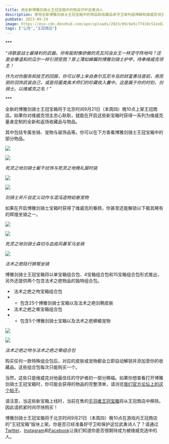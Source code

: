 ```yaml
---
title: 用全新博雅剑骑士王冠宝箱中的物品守护武勇诗人
description: 使用全新博雅剑骑士王冠宝箱中的物品和收藏品來守卫审判庭神殿和维威克领主。
pubDate: 2023-09-19
image: https://eso-cdn.denohub.com/ape/uploads/2023/09/6e5c77410c51ee82b600b929b34b7ba4.jpg
tags: ["公告","王冠商店"]
---
```


\*\*\*

_“诗歌是战士最锋利的武器。你有能耐像骄傲的克瓦玛虫女王一样坚守阵地吗？还是会像温和的瓜尔一样引颈受戮？穿上薄如蝉翼的博雅剑骑士护甲，侍奉维威克领主！_

_作为对你服务和技艺的回报，你可以带上来自泰尔瓦尼半岛的财富勇往直前，用亮丽的羽饰武装自己，或是将菌类奥术师们的珍藏收入囊中。这是属于你的时刻，剑骑士。以维威克之名！”_

\*\*\*

全新的博雅剑骑士王冠宝箱将于北京时间9月21日（本周四）晚10点上架王冠商店。如果你对维威克领主忠心耿耿，就能在开启这些新宝箱时获得一系列为维威克量身定制的全新和返场收藏品与物品。

其中包括专属坐骑、宠物与装饰品等。你可以在下方查看博雅剑骑士王冠宝箱中的部分物品。

![](https://eso-cdn.denohub.com/ape/uploads/2023/09/223ffeb70686bdcc71b0062150d7cb42.jpg)

![](https://esossl-a.akamaihd.net/uploads/Community/Article/headers/Costumes_NecromEveningAttire2.jpg)

<p class="text-gray-500 text-sm text-center"><i>死灵之地剑骑士躯干纹饰与死灵之地晚礼服时装</i></p>

![](https://eso-cdn.denohub.com/ape/uploads/2023/09/b023c5e2e4bd60ec86ed61617272d4bd.jpg)

![](https://eso-cdn.denohub.com/ape/uploads/2023/09/ff56803f84c0da246ae89208ddeb8157.jpg)

<p class="text-gray-500 text-sm text-center"><i>剑骑士斧斤自定义动作与混沌造物幼崽宠物</i></p>

如果在开启博雅剑骑士宝箱时获得了维威克的眷顾，你甚至还能解锁以下极其稀有的辉煌坐骑之一。

![](https://eso-cdn.denohub.com/ape/uploads/2023/09/1f5369f3b06b483993339db80cf19510.jpg)

![](https://eso-cdn.denohub.com/ape/uploads/2023/09/0da955a207790553cacd704f7be06d18.jpg)

<p class="text-gray-500 text-sm text-center"><i>死灵之地剑骑士森切与血疫风暴军马坐骑</i></p>

![](https://eso-cdn.denohub.com/ape/uploads/2023/09/b7d8684e2bb5a5aa03c04d76185b201f.jpg)

<p class="text-gray-500 text-sm text-center"><i>法术之疤陆行狮鹫坐骑</i></p>

博雅剑骑士王冠宝箱将以单宝箱组合包、4宝箱组合包和15宝箱组合包形式推出，另外还提供两个包含法术之疤物品的独特组合包。

-  法术之疤之吻宝箱组合包
-
  - 包含25个博雅剑骑士宝箱以及法术之疤剑鞘皮肤
-  法术之疤之嘶宝箱组合包
-
  - 包含5个博雅剑骑士宝箱以及法术之疤蝾螈宠物

![](https://eso-cdn.denohub.com/ape/uploads/2023/09/343b60dc6af3f130d5b6e3b6a1a59fab.jpg)

![](https://eso-cdn.denohub.com/ape/uploads/2023/09/d3d616a141dc8394310e29496c39de95.jpg)

<p class="text-gray-500 text-sm text-center"><i>法术之疤之吻与法术之疤之嘶组合包</i></p>

购买任何一款特殊组合包后，对应的皮肤或宠物都会立即自动解锁并添加至你的收藏品。这些组合包每次只能购买一个。

当然，这些只是维威克对他最信任的守护者的一部分赐福。如果你想查看打开博雅剑骑士王冠宝箱时，你可能会获得的物品的完整清单，请浏览[我们官方论坛上的这个帖子](https://forums.elderscrollsonline.com/en/discussion/643361/%E7%94%A8%E5%85%A8%E6%96%B0%E5%8D%9A%E9%9B%85%E5%89%91%E9%AA%91%E5%A3%AB%E7%8E%8B%E5%86%A0%E5%AE%9D%E7%AE%B1%E4%B8%AD%E7%9A%84%E7%89%A9%E5%93%81%E5%AE%88%E6%8A%A4%E6%AD%A6%E5%8B%87%E8%AF%97%E4%BA%BA)。

请注意，当这些新宝箱上线时，当前在售的[无羽者王冠宝箱](https://www.elderscrollsonline.com/cn/crownstore/category/38)将从王冠商店中移除。因此请抓紧时间尽快购买！

博雅剑骑士王冠宝箱将于北京时间9月21日（本周四）晚10点在游戏内王冠商店的“王冠宝箱”版块上架。你是否已经准备好守卫和保护这位武勇诗人了？请通过[Twitter](https://twitter.com/TESOnline)、[Instagram](https://www.instagram.com/elderscrollsonline/)和[Facebook](https://www.facebook.com/elderscrollsonline)让我们知道你是否很期待成为被维威克选中的人。
